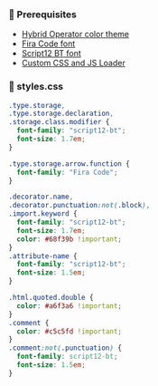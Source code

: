 ### 🐓 Prerequisites

* [Hybrid Operator color theme](https://marketplace.visualstudio.com/items?itemName=poga.theme-hybrid-operator)
* [Fira Code font](https://github.com/tonsky/FiraCode)
* [Script12 BT font](https://www.dafontfree.net/freefonts-script12-bt-f141942.htm)
* [Custom CSS and JS Loader](https://marketplace.visualstudio.com/items?itemName=be5invis.vscode-custom-css)

### 🐖 styles.css

```css
.type.storage,
.type.storage.declaration,
.storage.class.modifier {
  font-family: "script12-bt";
  font-size: 1.7em;
}

.type.storage.arrow.function {
  font-family: "Fira Code";
}

.decorator.name,
.decorator.punctuation:not(.block),
.import.keyword {
  font-family: "script12-bt";
  font-size: 1.7em;
  color: #68f39b !important;
}
.attribute-name {
  font-family: "script12-bt";
  font-size: 1.5em;
}

.html.quoted.double {
  color: #a6f3a6 !important;
}
.comment {
  color: #c5c5fd !important;
}
.comment:not(.punctuation) {
  font-family: script12-bt;
  font-size: 1.5em;
}
```
